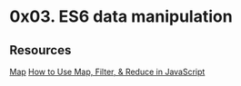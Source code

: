 # 0x03. ES6 data manipulation
## Resources
[Map](https://www.youtube.com/watch?v=G6J2kl1aVao)
[How to Use Map, Filter, & Reduce in JavaScript](https://www.youtube.com/watch?v=rLrgj6jJ5ug)
